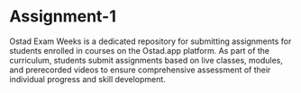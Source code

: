 # Assignment-1
Ostad Exam Weeks is a dedicated repository for submitting assignments for students enrolled in courses on the Ostad.app platform. As part of the curriculum, students submit assignments based on live classes, modules, and prerecorded videos to ensure comprehensive assessment of their individual progress and skill development.
